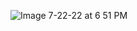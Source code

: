 
![Image 7-22-22 at 6 51 PM](https://user-images.githubusercontent.com/81679574/180487291-dd7875ea-f07f-495c-aa06-16702827158b.jpg)


